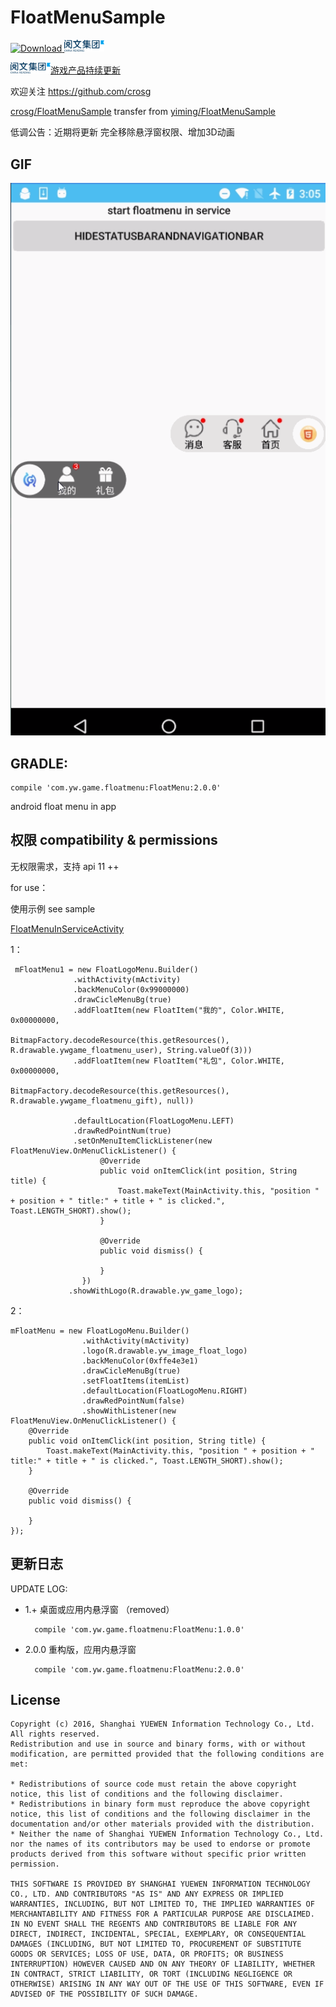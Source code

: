 # FloatMenuSample

[ ![Download](https://api.bintray.com/packages/fanofdemo/maven/FloatMenu/images/download.svg) ](https://bintray.com/fanofdemo/maven/FloatMenu/_latestVersion)[<img src="pickture/chinareadlogo.png" width="64" />](http://www.yuewen.com/)


[<img src="pickture/chinareadlogo.png" width="64" />游戏产品持续更新](http://xs.qidian.com/Home/Pc/Index/index)

欢迎关注 [https://github.com/crosg ](https://github.com/crosg)	

[crosg/FloatMenuSample](https://github.com/crosg/FloatMenuSample)
transfer from [yiming/FloatMenuSample](https://github.com/fanOfDemo/FloatMenuSample)

低调公告：近期将更新
完全移除悬浮窗权限、增加3D动画
 
## GIF
<img src="pickture/floatmenu2.gif" width="640" />
	

##  GRADLE:

	compile 'com.yw.game.floatmenu:FloatMenu:2.0.0'


android float menu in app 

## 权限 compatibility & permissions 

 无权限需求，支持 api 11 ++


for use：

	

使用示例
see sample 

[FloatMenuInServiceActivity](https://github.com/fanOfDemo/FloatMenuSample/blob/master/FloatMenuDemo/src/main/java/com/yw/game/floatmenu/demo/MainActivity.java)


1：

     mFloatMenu1 = new FloatLogoMenu.Builder()
               	  .withActivity(mActivity)
                  .backMenuColor(0x99000000)
                  .drawCicleMenuBg(true)
                  .addFloatItem(new FloatItem("我的", Color.WHITE, 0x00000000,
                            BitmapFactory.decodeResource(this.getResources(), R.drawable.ywgame_floatmenu_user), String.valueOf(3)))
                  .addFloatItem(new FloatItem("礼包", Color.WHITE, 0x00000000,
                            BitmapFactory.decodeResource(this.getResources(), R.drawable.ywgame_floatmenu_gift), null))

                  .defaultLocation(FloatLogoMenu.LEFT)
                  .drawRedPointNum(true)
                  .setOnMenuItemClickListener(new FloatMenuView.OnMenuClickListener() {
                        @Override
                        public void onItemClick(int position, String title) {
                            Toast.makeText(MainActivity.this, "position " + position + " title:" + title + " is clicked.", Toast.LENGTH_SHORT).show();
                        }

                        @Override
                        public void dismiss() {

                        }
                    })
                 .showWithLogo(R.drawable.yw_game_logo);


2：

    mFloatMenu = new FloatLogoMenu.Builder()
            		.withActivity(mActivity)
                    .logo(R.drawable.yw_image_float_logo)
                    .backMenuColor(0xffe4e3e1)
                    .drawCicleMenuBg(true)
                    .setFloatItems(itemList)
                    .defaultLocation(FloatLogoMenu.RIGHT)
                    .drawRedPointNum(false)
                    .showWithListener(new FloatMenuView.OnMenuClickListener() {
        @Override
        public void onItemClick(int position, String title) {
            Toast.makeText(MainActivity.this, "position " + position + " title:" + title + " is clicked.", Toast.LENGTH_SHORT).show();
        }

        @Override
        public void dismiss() {

        }
    });




## 更新日志
UPDATE LOG:
	
* 1.+ 桌面或应用内悬浮窗 （removed）

		compile 'com.yw.game.floatmenu:FloatMenu:1.0.0'


* 2.0.0 重构版，应用内悬浮窗

		compile 'com.yw.game.floatmenu:FloatMenu:2.0.0'




## License

	
	Copyright (c) 2016, Shanghai YUEWEN Information Technology Co., Ltd. 
	All rights reserved.
	Redistribution and use in source and binary forms, with or without modification, are permitted provided that the following conditions are met:
	
	* Redistributions of source code must retain the above copyright notice, this list of conditions and the following disclaimer.
	* Redistributions in binary form must reproduce the above copyright notice, this list of conditions and the following disclaimer in the documentation and/or other materials provided with the distribution.
	* Neither the name of Shanghai YUEWEN Information Technology Co., Ltd. nor the names of its contributors may be used to endorse or promote products derived from this software without specific prior written permission.
	
	THIS SOFTWARE IS PROVIDED BY SHANGHAI YUEWEN INFORMATION TECHNOLOGY CO., LTD. AND CONTRIBUTORS "AS IS" AND ANY EXPRESS OR IMPLIED WARRANTIES, INCLUDING, BUT NOT LIMITED TO, THE IMPLIED WARRANTIES OF MERCHANTABILITY AND FITNESS FOR A PARTICULAR PURPOSE ARE DISCLAIMED. IN NO EVENT SHALL THE REGENTS AND CONTRIBUTORS BE LIABLE FOR ANY DIRECT, INDIRECT, INCIDENTAL, SPECIAL, EXEMPLARY, OR CONSEQUENTIAL DAMAGES (INCLUDING, BUT NOT LIMITED TO, PROCUREMENT OF SUBSTITUTE GOODS OR SERVICES; LOSS OF USE, DATA, OR PROFITS; OR BUSINESS INTERRUPTION) HOWEVER CAUSED AND ON ANY THEORY OF LIABILITY, WHETHER IN CONTRACT, STRICT LIABILITY, OR TORT (INCLUDING NEGLIGENCE OR OTHERWISE) ARISING IN ANY WAY OUT OF THE USE OF THIS SOFTWARE, EVEN IF ADVISED OF THE POSSIBILITY OF SUCH DAMAGE.




